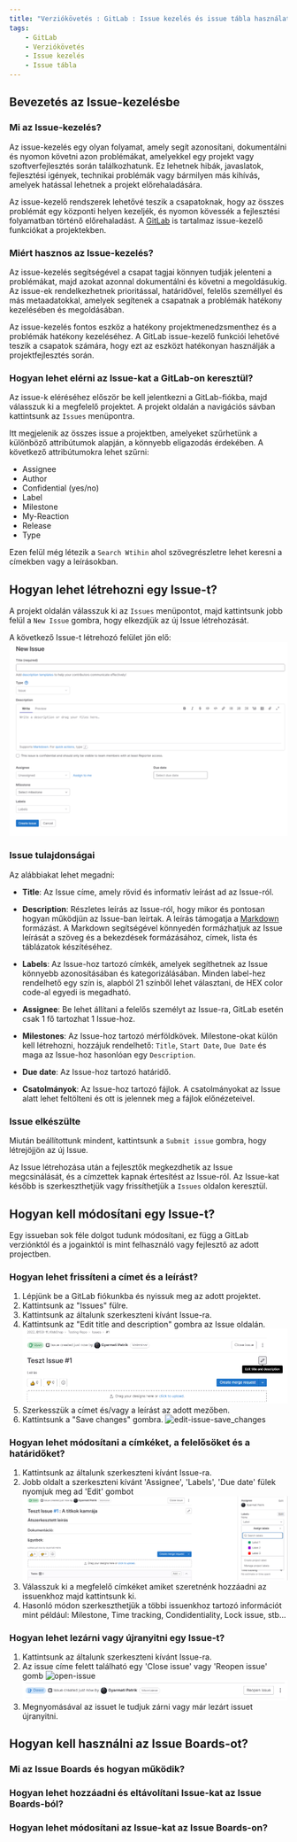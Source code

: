 ```yaml
---
title: "Verziókövetés : GitLab : Issue kezelés és issue tábla használata"
tags:
    - GitLab
    - Verziókövetés
    - Issue kezelés
    - Issue tábla
---
```


## Bevezetés az Issue-kezelésbe
### Mi az Issue-kezelés?
Az issue-kezelés egy olyan folyamat, amely segít azonosítani, dokumentálni és nyomon követni azon problémákat, amelyekkel egy projekt vagy szoftverfejlesztés során találkozhatunk. Ez lehetnek hibák, javaslatok, fejlesztési igények, technikai problémák vagy bármilyen más kihívás, amelyek hatással lehetnek a projekt előrehaladására.

Az issue-kezelő rendszerek lehetővé teszik a csapatoknak, hogy az összes problémát egy központi helyen kezeljék, és nyomon kövessék a fejlesztési folyamatban történő előrehaladást.
A [GitLab](https://about.gitlab.com/) is tartalmaz issue-kezelő funkciókat a projektekben.

### Miért hasznos az Issue-kezelés?
Az issue-kezelés segítségével a csapat tagjai könnyen tudják jelenteni a problémákat, majd azokat azonnal dokumentálni és követni a megoldásukig. Az issue-ek rendelkezhetnek prioritással, határidővel, felelős személlyel és más metaadatokkal, amelyek segítenek a csapatnak a problémák hatékony kezelésében és megoldásában.

Az issue-kezelés fontos eszköz a hatékony projektmenedzsmenthez és a problémák hatékony kezeléséhez. A GitLab issue-kezelő funkciói lehetővé teszik a csapatok számára, hogy ezt az eszközt hatékonyan használják a projektfejlesztés során.

### Hogyan lehet elérni az Issue-kat a GitLab-on keresztül?
Az issue-k eléréséhez először be kell jelentkezni a GitLab-fiókba, majd válasszuk ki a megfelelő projektet. A projekt oldalán a navigációs sávban kattintsunk az `Issues` menüpontra.

Itt megjelenik az összes issue a projektben, amelyeket szűrhetünk a különböző attribútumok alapján, a könnyebb eligazodás érdekében.
A következő attribútumokra lehet szűrni:
* Assignee
* Author
* Confidential (yes/no)
* Label
* Milestone
* My-Reaction
* Release
* Type

Ezen felül még létezik a `Search Wtihin` ahol szövegrészletre lehet keresni a címekben vagy a leírásokban.

## Hogyan lehet létrehozni egy Issue-t?

A projekt oldalán válasszuk ki az `Issues` menüpontot, majd kattintsunk jobb felül a `New Issue` gombra, hogy elkezdjük az új Issue létrehozását.

A következő Issue-t létrehozó felület jön elő:
![new-issue](screenshots/new-issue.png)

###  Issue tulajdonságai

Az alábbiakat lehet megadni:

* **Title**: Az Issue címe, amely rövid és informatív leírást ad az Issue-ról.

* **Description**: Részletes leírás az Issue-ról, hogy mikor és pontosan hogyan működjün az Issue-ban leírtak. A leírás támogatja a [Markdown](https://www.markdownguide.org/) formázást. A Markdown segítségével könnyedén formázhatjuk az Issue leírását a szöveg és a bekezdések formázásához, címek, lista és táblázatok készítéséhez.

* **Labels**: Az Issue-hoz tartozó címkék, amelyek segíthetnek az Issue könnyebb azonosításában és kategorizálásában. Minden label-hez rendelhető egy szín is, alapból 21 színből lehet választani, de HEX color code-al egyedi is megadható.

* **Assignee**: Be lehet állítani a felelős személyt az Issue-ra, GitLab esetén csak 1 fő tartozhat 1 Issue-hoz.

* **Milestones**: Az Issue-hoz tartozó mérföldkövek. Milestone-okat külön kell létrehozni, hozzájuk rendelhető: `Title`, `Start Date`, `Due Date`  és maga az Issue-hoz hasonlóan egy `Description`.

* **Due date**: Az Issue-hoz tartozó határidő.

* **Csatolmányok**: Az Issue-hoz tartozó fájlok. A csatolmányokat az Issue alatt lehet feltölteni és ott is jelennek meg a fájlok előnézeteivel.

###  Issue elkészülte

Miután beállítottunk mindent, kattintsunk a `Submit issue` gombra, hogy létrejöjjön az új Issue.

Az Issue létrehozása után a fejlesztők megkezdhetik az Issue megcsinálását, és a címzettek kapnak értesítést az Issue-ról. Az Issue-kat később is szerkeszthetjük vagy frissíthetjük a `Issues` oldalon keresztül.

## Hogyan kell módosítani egy Issue-t?

Egy issueban sok féle dolgot tudunk módosítani, ez függ a GitLab verziónktól és a jogainktól is mint felhasználó vagy fejlesztő az adott projectben.

### Hogyan lehet frissíteni a címet és a leírást?

1. Lépjünk be a GitLab fiókunkba és nyissuk meg az adott projektet.
2. Kattintsunk az "Issues" fülre.
3. Kattintsunk az általunk szerkeszteni kívánt Issue-ra.
4. Kattintsunk az "Edit title and description" gombra az Issue oldalán.
![edit-issue-button](screenshots/edit-issue-button.png)
5. Szerkesszük a címet és/vagy a leírást az adott mezőben.
6. Kattintsunk a "Save changes" gombra.
![edit-issue-save_changes](screenshots/edit-issue-save_changes.png)

### Hogyan lehet módosítani a címkéket, a felelősöket és a határidőket?

1. Kattintsunk az általunk szerkeszteni kívánt Issue-ra.
2. Jobb oldalt a szerkeszteni kívánt 'Assignee', 'Labels', 'Due date' fülek nyomjuk meg ad 'Edit' gombot
![edit-labels](screenshots/edit-labels.png)
3. Válasszuk ki a megfelelő címkéket amiket szeretnénk hozzáadni az issuenkhoz majd kattintsunk ki.
4. Hasonló módon szerkeszthetjük a többi issuenkhoz tartozó információt mint például: Milestone, Time tracking, Condidentiality, Lock issue, stb...
### Hogyan lehet lezárni vagy újranyitni egy Issue-t?

1. Kattintsunk az általunk szerkeszteni kívánt Issue-ra.
2. Az issue címe felett található egy 'Close issue' vagy 'Reopen issue' gomb
![open-issue](screenshots/open-issue.png)
![reopen-issue](screenshots/reopen-issue.png)
3. Megnyomásával az issuet le tudjuk zárni vagy már lezárt issuet újranyitni.
## Hogyan kell használni az Issue Boards-ot?
### Mi az Issue Boards és hogyan működik?
### Hogyan lehet hozzáadni és eltávolítani Issue-kat az Issue Boards-ból?
### Hogyan lehet módosítani az Issue-kat az Issue Boards-on?